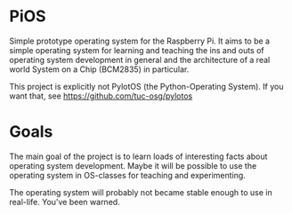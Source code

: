 # PiOS
Simple prototype operating system for the Raspberry Pi. It aims to be a simple operating system for learning and teaching the ins and outs of operating system development in general and the architecture of a real world System on a Chip (BCM2835) in particular.    

This project is explicitly not PylotOS (the Python-Operating System). If you want that, see https://github.com/tuc-osg/pylotos 

# Goals
The main goal of the project is to learn loads of interesting facts about operating system development. Maybe it will be possible to use the operating system in OS-classes for teaching and experimenting. 

The operating system will probably not became stable enough to use in real-life. You've been warned.

